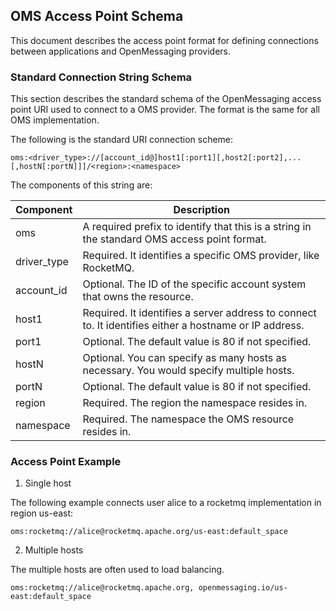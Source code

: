## OMS Access Point Schema

This document describes the access point format for defining connections between applications and OpenMessaging providers.

### Standard Connection String Schema

This section describes the standard schema of the OpenMessaging access point URI used to connect to a OMS provider. The format is the same for all OMS implementation.

The following is the standard URI connection scheme:

```
oms:<driver_type>://[account_id@]host1[:port1][,host2[:port2],...[,hostN[:portN]]]/<region>:<namespace>
```

The components of this string are:

| Component | Description |
| --- | --- |
| oms | A required prefix to identify that this is a string in the standard OMS access point format. |
| driver_type | Required. It identifies a specific OMS provider, like RocketMQ. |
| account_id | Optional. The ID of the specific account system that owns the resource. |
| host1 | Required. It identifies a server address to connect to. It identifies either a hostname or IP address. |
| port1 | Optional. The default value is 80 if not specified. |
| hostN | Optional. You can specify as many hosts as necessary. You would specify multiple hosts. |
| portN | Optional. The default value is 80 if not specified. |
| region | Required. The region the namespace resides in. |
| namespace | Required. The namespace the OMS resource resides in. |

### Access Point Example

1. Single host

  The following example connects user alice to a rocketmq implementation in region us-east:

  ```
  oms:rocketmq://alice@rocketmq.apache.org/us-east:default_space
  ```

2. Multiple hosts

  The multiple hosts are often used to load balancing.

  ```
  oms:rocketmq://alice@rocketmq.apache.org, openmessaging.io/us-east:default_space
  ```

